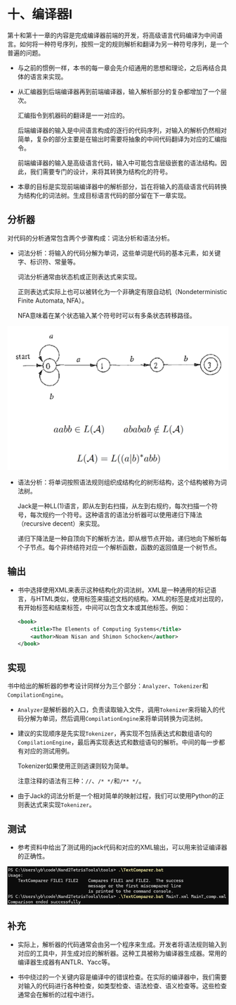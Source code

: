 # 十、编译器I

第十和第十一章的内容是完成编译器前端的开发，将高级语言代码编译为中间语言。如何将一种符号序列，按照一定的规则解析和翻译为另一种符号序列，是一个普遍的问题。

- 与之前的惯例一样，本书的每一章会先介绍通用的思想和理论，之后再结合具体的语言来实现。

- 从汇编器到后端编译器再到前端编译器，输入解析部分的复杂都增加了一个层次。

    汇编指令到机器码的翻译是一一对应的。

    后端编译器的输入是中间语言构成的逐行的代码序列，对输入的解析仍然相对简单，复杂的部分主要是在输出时需要将抽象的中间代码翻译为对应的汇编指令。

    前端编译器的输入是高级语言代码，输入中可能包含层级嵌套的语法结构。因此，我们需要专门的设计，来将其转换为结构化的符号。

- 本章的目标是实现前端编译器中的解析部分，旨在将输入的高级语言代码转换为结构化的词法树。生成目标语言代码的部分留在下一章实现。

## 分析器

对代码的分析通常包含两个步骤构成：词法分析和语法分析。

- 词法分析：将输入的代码分解为单词，这些单词是代码的基本元素，如关键字、标识符、常量等。

    词法分析通常由状态机或正则表达式来实现。

    正则表达式实际上也可以被转化为一个非确定有限自动机（Nondeterministic Finite Automata, NFA）。

    NFA意味着在某个状态输入某个符号时可以有多条状态转移路径。

![Everything is a statemachine](../images/Ch1001_regular.png)

- 语法分析：将单词按照语法规则组织成结构化的树形结构，这个结构被称为词法树。

    Jack是一种LL(1)语言，即从左到右扫描，从左到右规约，每次扫描一个符号，每次规约一个符号。这种语言的语法分析器可以使用递归下降法（recursive decent）来实现。

    递归下降法是一种自顶向下的解析方法，即从根节点开始，递归地向下解析每个子节点。每个非终结符对应一个解析函数，函数的返回值是一个树节点。

## 输出

- 书中选择使用XML来表示这种结构化的词法树。XML是一种通用的标记语言，与HTML类似，使用标签来描述文档的结构。XML的标签是成对出现的，有开始标签和结束标签，中间可以包含文本或其他标签。例如：

    ```xml
    <book>
        <title>The Elements of Computing Systems</title>
        <author>Noam Nisan and Shimon Schocken</author>
    </book>
    ```

## 实现

书中给出的解析器的参考设计同样分为三个部分：`Analyzer`、`Tokenizer`和`CompilationEngine`。

- `Analyzer`是解析器的入口，负责读取输入文件，调用`Tokenizer`来将输入的代码分解为单词，然后调用`CompilationEngine`来将单词转换为词法树。

- 建议的实现顺序是先实现`Tokenizer`，再实现不包括表达式和数组语句的`CompilationEngine`，最后再实现表达式和数组语句的解析。中间的每一步都有对应的测试用例。

    Tokenizer如果使用正则逃课则较为简单。

    注意注释的语法有三种：`//`、`/* */`和`/** */`。

- 由于Jack的词法分析是一个相对简单的映射过程，我们可以使用Python的正则表达式来实现`Tokenizer`。

## 测试

- 参考资料中给出了测试用的jack代码和对应的XML输出，可以用来验证编译器的正确性。

![alt text](../images/Ch1002_textComp.png)

## 补充

- 实际上，解析器的代码通常会由另一个程序来生成。开发者将语法规则输入到对应的工具中，并生成对应的解析器。这种工具被称为编译器生成器。常用的编译器生成器有ANTLR、Yacc等。

- 书中绕过的一个关键内容是编译中的错误检查。在实际的编译器中，我们需要对输入的代码进行各种检查，如类型检查、语法检查、语义检查等。这些检查通常会在解析的过程中进行。